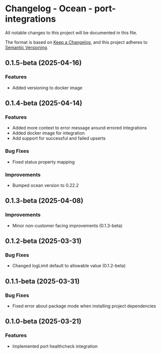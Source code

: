 # Changelog - Ocean - port-integrations

All notable changes to this project will be documented in this file.

The format is based on [Keep a Changelog](https://keepachangelog.com/en/1.0.0/),
and this project adheres to [Semantic Versioning](https://semver.org/spec/v2.0.0.html).

<!-- towncrier release notes start -->

## 0.1.5-beta (2025-04-16)


### Features

- Added versioning to docker image


## 0.1.4-beta (2025-04-14)


### Features

- Added more context to error message around errored integrations
- Added docker image for integration
- Add support for successful and failed upserts

### Bug Fixes

- Fixed status property mapping

### Improvements

- Bumped ocean version to 0.22.2


## 0.1.3-beta (2025-04-08)


### Improvements

- Minor non-customer facing improvements (0.1.3-beta)


## 0.1.2-beta (2025-03-31)


### Bug Fixes

- Changed logLimit default to allowable value (0.1.2-beta)


## 0.1.1-beta (2025-03-31)


### Bug Fixes

- Fixed error about package mode when installing project dependencies


## 0.1.0-beta (2025-03-21)


### Features

- Implemented port healthcheck integration
